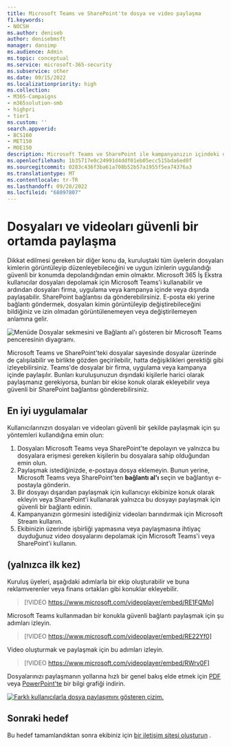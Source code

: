 ```yaml
---
title: Microsoft Teams ve SharePoint'te dosya ve video paylaşma
f1.keywords:
- NOCSH
ms.author: deniseb
author: denisebmsft
manager: dansimp
ms.audience: Admin
ms.topic: conceptual
ms.service: microsoft-365-security
ms.subservice: other
ms.date: 09/15/2022
ms.localizationpriority: high
ms.collection:
- M365-Campaigns
- m365solution-smb
- highpri
- tier1
ms.custom: ''
search.appverid:
- BCS160
- MET150
- MOE150
description: Microsoft Teams ve SharePoint ile kampanyanızın içindeki dosyaları ve videoları paylaşın. Microsoft 365 İş Ekstra, dosyaları ve videoları güvenli bir şekilde paylaşmanın harika bir yolu olan Teams'i içerir.
ms.openlocfilehash: 1b35717e0c24991d4ddf01eb05ecc515bda6ed0f
ms.sourcegitcommit: 0283c436f3ba61a708b52b57a1955f5ea74376a3
ms.translationtype: MT
ms.contentlocale: tr-TR
ms.lasthandoff: 09/28/2022
ms.locfileid: "68097807"
---
```

# <a name="share-files-and-videos-in-a-safe-environment"></a>Dosyaları ve videoları güvenli bir ortamda paylaşma

Dikkat edilmesi gereken bir diğer konu da, kuruluştaki tüm üyelerin dosyaları kimlerin görüntüleyip düzenleyebileceğini ve uygun izinlerin uygulandığı güvenli bir konumda depolandığından emin olmaktır. Microsoft 365 İş Ekstra kullanıcılar dosyaları depolamak için Microsoft Teams'i kullanabilir ve ardından dosyaları firma, uygulama veya kampanya içinde veya dışında paylaşabilir. SharePoint bağlantısı da gönderebilirsiniz. E-posta eki yerine bağlantı göndermek, dosyaları kimin görüntüleyip değiştirebileceğini bildiğiniz ve izin olmadan görüntülenemeyen veya değiştirilemeyen anlamına gelir.

![Menüde Dosyalar sekmesini ve Bağlantı al'ı gösteren bir Microsoft Teams penceresinin diyagramı.](../media/m365-democracy-teams-sharefiles.png)

Microsoft Teams ve SharePoint'teki dosyalar sayesinde dosyalar üzerinde de çalışılabilir ve birlikte gözden geçirilebilir, hatta değişiklikleri gerektiği gibi izleyebilirsiniz. Teams'de dosyalar bir firma, uygulama veya kampanya içinde paylaşılır. Bunları kuruluşunuzun dışındaki kişilerle harici olarak paylaşmanız gerekiyorsa, bunları bir ekise konuk olarak ekleyebilir veya güvenli bir SharePoint bağlantısı gönderebilirsiniz.

## <a name="best-practices"></a>En iyi uygulamalar

Kullanıcılarınızın dosyaları ve videoları güvenli bir şekilde paylaşmak için şu yöntemleri kullandığına emin olun:

1. Dosyaları Microsoft Teams veya SharePoint'te depolayın ve yalnızca bu dosyalara erişmesi gereken kişilerin bu dosyalara sahip olduğundan emin olun.
2. Paylaşmak istediğinizde, e-postaya dosya eklemeyin. Bunun yerine, Microsoft Teams veya SharePoint'ten **bağlantı al'ı** seçin ve bağlantıyı e-postayla gönderin.
3. Bir dosyayı dışarıdan paylaşmak için kullanıcıyı ekibinize konuk olarak ekleyin veya SharePoint'i kullanarak yalnızca bu dosyayı paylaşmak için güvenli bir bağlantı edinin.
4. Kampanyanızın görmesini istediğiniz videoları barındırmak için Microsoft Stream kullanın.
5. Ekibinizin üzerinde işbirliği yapmasına veya paylaşmasına ihtiyaç duyduğunuz video dosyalarını depolamak için Microsoft Teams'i veya SharePoint'i kullanın.

## <a name="set-up"></a>(yalnızca ilk kez)

Kuruluş üyeleri, aşağıdaki adımlarla bir ekip oluşturabilir ve buna reklamverenler veya finans ortakları gibi konuklar ekleyebilir.

> [!VIDEO https://www.microsoft.com/videoplayer/embed/RE1FQMp]

Microsoft Teams kullanmadan bir konukla güvenli bağlantı paylaşmak için şu adımları izleyin.

> [!VIDEO https://www.microsoft.com/videoplayer/embed/RE22Yf0]

Video oluşturmak ve paylaşmak için bu adımları izleyin.

> [!VIDEO https://www.microsoft.com/videoplayer/embed/RWrv0F]

Dosyalarınızı paylaşmanın yollarına hızlı bir genel bakış elde etmek için [PDF](https://go.microsoft.com/fwlink/?linkid=2079435) veya [PowerPoint'te](https://go.microsoft.com/fwlink/?linkid=2079438) bir bilgi grafiği indirin.

[![Farklı kullanıcılarla dosya paylaşımını gösteren çizim.](../media/ShareYourfiles-thumb-358x201.png)](https://go.microsoft.com/fwlink/?linkid=2079435)

## <a name="next-objective"></a>Sonraki hedef

Bu hedef tamamlandıktan sonra ekibiniz için [bir iletişim sitesi oluşturun](create-communications-site.md) .

